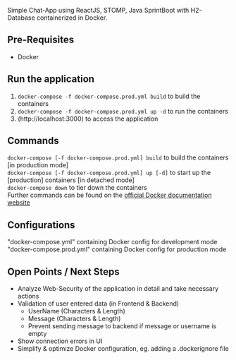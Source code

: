 Simple Chat-App using ReactJS, STOMP, Java SprintBoot with H2-Database containerized in Docker.

## Pre-Requisites
- Docker

## Run the application
1. ```docker-compose -f docker-compose.prod.yml build``` to build the containers<br>
2. ```docker-compose -f docker-compose.prod.yml up -d``` to run the containers<br>
3. (http://localhost:3000) to access the application

## Commands
```docker-compose [-f docker-compose.prod.yml] build``` to build the containers \[in production mode\]<br>
```docker-compose [-f docker-compose.prod.yml] up [-d]``` to start up the \[production\] containers \[in detached mode\]<br>
```docker-compose down``` to tier down the containers<br>
Further commands can be found on the [official Docker documentation website](https://docs.docker.com/compose/reference/overview/)

## Configurations
"docker-compose.yml" containing Docker config for development mode
"docker-compose.prod.yml" containing Docker config for production mode

## Open Points / Next Steps
- Analyze Web-Security of the application in detail and take necessary actions
- Validation of user entered data (in Frontend & Backend)
    - UserName (Characters & Length)
    - Message (Characters & Length)
    - Prevent sending message to backend if message or username is empty
- Show connection errors in UI
- Simplify & optimize Docker configuration, eg. adding a .dockerignore file


